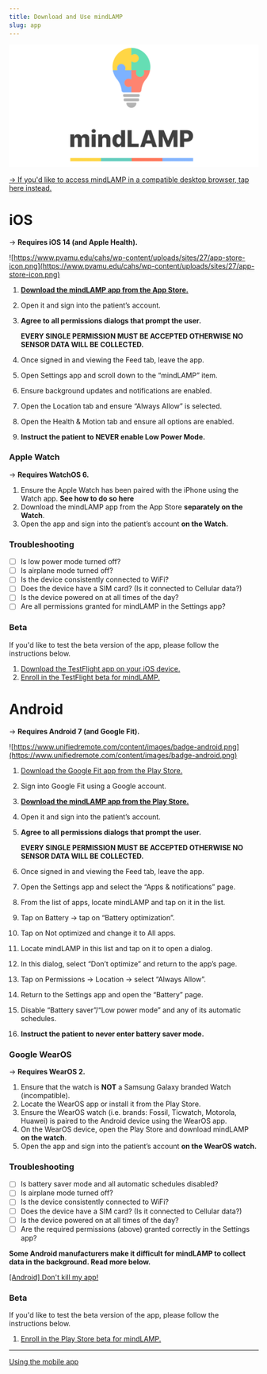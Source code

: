 ```yaml
---
title: Download and Use mindLAMP
slug: app
---
```


![](assets/banner.png)

[→ If you'd like to access mindLAMP in a compatible desktop browser, tap here instead.](https://dashboard.lamp.digital)

# iOS

→ **Requires iOS 14 (and Apple Health).**

![https://www.pvamu.edu/cahs/wp-content/uploads/sites/27/app-store-icon.png](https://www.pvamu.edu/cahs/wp-content/uploads/sites/27/app-store-icon.png)

1. [**Download the mindLAMP app from the App Store.**](https://apps.apple.com/us/app/mindlamp/id1495947054)
2. Open it and sign into the patient’s account. 
3. **Agree to all permissions dialogs that prompt the user.**

    **EVERY SINGLE PERMISSION MUST BE ACCEPTED OTHERWISE NO SENSOR DATA WILL BE COLLECTED.**

4. Once signed in and viewing the Feed tab, leave the app.
5. Open Settings app and scroll down to the “mindLAMP” item.
6. Ensure background updates and notifications are enabled.
7. Open the Location tab and ensure “Always Allow” is selected.
8. Open the Health & Motion tab and ensure all options are enabled.
9. **Instruct the patient to NEVER enable Low Power Mode.**

### Apple Watch

→ **Requires WatchOS 6.**

1. Ensure the Apple Watch has been paired with the iPhone using the Watch app. **See how to do so here**
2. Download the mindLAMP app from the App Store **separately on the Watch**.
3. Open the app and sign into the patient’s account **on the Watch.**

### Troubleshooting

- [ ]  Is low power mode turned off?
- [ ]  Is airplane mode turned off?
- [ ]  Is the device consistently connected to WiFi?
- [ ]  Does the device have a SIM card? (Is it connected to Cellular data?)
- [ ]  Is the device powered on at all times of the day?
- [ ]  Are all permissions granted for mindLAMP in the Settings app?

### Beta

If you'd like to test the beta version of the app, please follow the instructions below.

1. [Download the TestFlight app on your iOS device.](https://apps.apple.com/us/app/testflight/id899247664)
2. [Enroll in the TestFlight beta for mindLAMP.](https://testflight.apple.com/join/TSpdLc6U)

# Android

→ **Requires Android 7 (and Google Fit).**

![https://www.unifiedremote.com/content/images/badge-android.png](https://www.unifiedremote.com/content/images/badge-android.png)

1. [Download the Google Fit app from the Play Store.](https://play.google.com/store/apps/details?id=com.google.android.apps.fitness)
2. Sign into Google Fit using a Google account.
3. [**Download the mindLAMP app from the Play Store.**](https://play.google.com/apps/details?id=digital.lamp.mindlamp) 
4. Open it and sign into the patient’s account. 
5. **Agree to all permissions dialogs that prompt the user.**

    **EVERY SINGLE PERMISSION MUST BE ACCEPTED OTHERWISE NO SENSOR DATA WILL BE COLLECTED.**

6. Once signed in and viewing the Feed tab, leave the app. 
7. Open the Settings app and select the “Apps & notifications” page.
8. From the list of apps, locate mindLAMP and tap on it in the list.
9. Tap on Battery → tap on “Battery optimization”.
10. Tap on Not optimized and change it to All apps.
11. Locate mindLAMP in this list and tap on it to open a dialog.
12. In this dialog, select “Don’t optimize” and return to the app’s page.
13. Tap on Permissions → Location → select “Always Allow”.
14. Return to the Settings app and open the “Battery” page. 
15. Disable “Battery saver”/“Low power mode” and any of its automatic schedules.
16. **Instruct the patient to never enter battery saver mode.**

### Google WearOS

→ **Requires WearOS 2.**

1. Ensure that the watch is **NOT** a Samsung Galaxy branded Watch (incompatible).
2. Locate the WearOS app or install it from the Play Store.
3. Ensure the WearOS watch (i.e. brands: Fossil, Ticwatch, Motorola, Huawei) is paired to the Android device using the WearOS app. 
4. On the WearOS device, open the Play Store and download mindLAMP **on the watch**.
5. Open the app and sign into the patient’s account **on the WearOS watch.**

### Troubleshooting

- [ ]  Is battery saver mode and all automatic schedules disabled?
- [ ]  Is airplane mode turned off?
- [ ]  Is the device consistently connected to WiFi?
- [ ]  Does the device have a SIM card? (Is it connected to Cellular data?)
- [ ]  Is the device powered on at all times of the day?
- [ ]  Are the required permissions (above) granted correctly in the Settings app?

**Some Android manufacturers make it difficult for mindLAMP to collect data in the background. Read more below.**

[[Android] Don't kill my app!](%E2%86%92_Download_and_Use_the_mindLAMP_app/%5BAndroid%5D_Don't_kill_my_app!.md)

### Beta

If you'd like to test the beta version of the app, please follow the instructions below.

1. [Enroll in the Play Store beta for mindLAMP.](https://play.google.com/apps/testing/digital.lamp.mindlamp)

---

[Using the mobile app](%E2%86%92_Download_and_Use_the_mindLAMP_app/Using_the_mobile_app.md)
